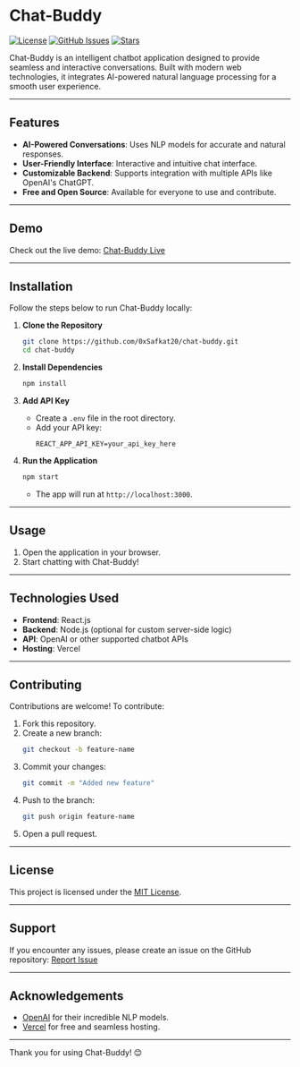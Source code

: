 # Chat-Buddy

[![License](https://img.shields.io/badge/license-MIT-green.svg)](LICENSE)
[![GitHub Issues](https://img.shields.io/github/issues/0xSafkat20/chat-buddy.svg)](https://github.com/0xSafkat20/chat-buddy/issues)
[![Stars](https://img.shields.io/github/stars/0xSafkat20/chat-buddy.svg)](https://github.com/0xSafkat20/chat-buddy/stargazers)

Chat-Buddy is an intelligent chatbot application designed to provide seamless and interactive conversations. Built with modern web technologies, it integrates AI-powered natural language processing for a smooth user experience.

---

## Features

- **AI-Powered Conversations**: Uses NLP models for accurate and natural responses.
- **User-Friendly Interface**: Interactive and intuitive chat interface.
- **Customizable Backend**: Supports integration with multiple APIs like OpenAI's ChatGPT.
- **Free and Open Source**: Available for everyone to use and contribute.

---

## Demo

Check out the live demo: [Chat-Buddy Live]([https://0xsafkat20.me](https://nextjs-ai-chat-buddy.vercel.app/))

---

## Installation

Follow the steps below to run Chat-Buddy locally:

1. **Clone the Repository**
   ```bash
   git clone https://github.com/0xSafkat20/chat-buddy.git
   cd chat-buddy
   ```

2. **Install Dependencies**
   ```bash
   npm install
   ```

3. **Add API Key**
   - Create a `.env` file in the root directory.
   - Add your API key:
     ```env
     REACT_APP_API_KEY=your_api_key_here
     ```

4. **Run the Application**
   ```bash
   npm start
   ```
   - The app will run at `http://localhost:3000`.

---

## Usage

1. Open the application in your browser.
2. Start chatting with Chat-Buddy!

---

## Technologies Used

- **Frontend**: React.js
- **Backend**: Node.js (optional for custom server-side logic)
- **API**: OpenAI or other supported chatbot APIs
- **Hosting**: Vercel

---

## Contributing

Contributions are welcome! To contribute:

1. Fork this repository.
2. Create a new branch:
   ```bash
   git checkout -b feature-name
   ```
3. Commit your changes:
   ```bash
   git commit -m "Added new feature"
   ```
4. Push to the branch:
   ```bash
   git push origin feature-name
   ```
5. Open a pull request.

---

## License

This project is licensed under the [MIT License](LICENSE).

---

## Support

If you encounter any issues, please create an issue on the GitHub repository: [Report Issue](https://github.com/0xSafkat20/chat-buddy/issues)

---

## Acknowledgements

- [OpenAI](https://openai.com/) for their incredible NLP models.
- [Vercel](https://vercel.com/) for free and seamless hosting.

---

Thank you for using Chat-Buddy! 😊
